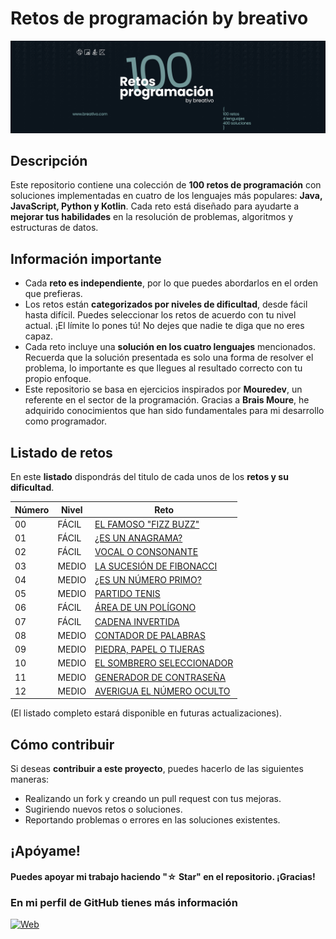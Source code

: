 # Retos de programación by breativo

![Retos de programación by breativo](/img/100retos_bybreativo.png)


## Descripción
Este repositorio contiene una colección de **100 retos de programación** con soluciones implementadas en cuatro de los lenguajes más populares: **Java, JavaScript, Python y Kotlin**. Cada reto está diseñado para ayudarte a **mejorar tus habilidades** en la resolución de problemas, algoritmos y estructuras de datos.
## Información importante
* Cada **reto es independiente**, por lo que puedes abordarlos en el orden que prefieras.
* Los retos están **categorizados por niveles de dificultad**, desde fácil hasta difícil. Puedes seleccionar los retos de acuerdo con tu nivel actual. ¡El límite lo pones tú! No dejes que nadie te diga que no eres capaz.
* Cada reto incluye una **solución en los cuatro lenguajes** mencionados. Recuerda que la solución presentada es solo una forma de resolver el problema, lo importante es que llegues al resultado correcto con tu propio enfoque.
* Este repositorio se basa en ejercicios inspirados por **Mouredev**, un referente en el sector de la programación. Gracias a **Brais Moure**, he adquirido conocimientos que han sido fundamentales para mi desarrollo como programador.

## Listado de retos
En este **listado** dispondrás del titulo de cada unos de los **retos y su dificultad**.

| Número | Nivel         | Reto        |
|--------|-------------- |-------------|
| 00    | FÁCIL      | [EL FAMOSO "FIZZ BUZZ"](./RETOS/Reto00/Enunciado.md)   |
| 01    | FÁCIL      | [¿ES UN ANAGRAMA?](./RETOS/Reto01/Enunciado.md)  |
| 02    | FÁCIL      | [VOCAL O CONSONANTE](./RETOS/RETO02/Enunciado.md)   |
| 03    | MEDIO      | [LA SUCESIÓN DE FIBONACCI](./RETOS/Reto03/Enunciado.md)   |
| 04    | MEDIO      | [¿ES UN NÚMERO PRIMO?](./RETOS/Reto04/Enunciado.md)  |
| 05    | MEDIO      | [PARTIDO TENIS](./RETOS/Reto05/Enunciado.md)|
| 06    | FÁCIL      | [ÁREA DE UN POLÍGONO](./RETOS/Reto06/Enunciado.md)|
| 07    | FÁCIL      | [CADENA INVERTIDA](./RETOS/Reto07/Enunciado.md)|
| 08    | MEDIO      | [CONTADOR DE PALABRAS](./RETOS/Reto08/Enunciado.md)|
| 09    | MEDIO      | [PIEDRA, PAPEL O TIJERAS](./RETOS/Reto09/Enunciado.md)|
| 10    | MEDIO      | [EL SOMBRERO SELECCIONADOR](./RETOS/Reto10/Enunciado.md)|
| 11    | MEDIO      | [GENERADOR DE CONTRASEÑA](./RETOS/Reto11/Enunciado.md)|
| 12    | MEDIO      | [AVERIGUA EL NÚMERO OCULTO](./RETOS/Reto12/Enunciado.md)|


(El listado completo estará disponible en futuras actualizaciones).
## Cómo contribuir
Si deseas **contribuir a este proyecto**, puedes hacerlo de las siguientes maneras:

* Realizando un fork y creando un pull request con tus mejoras.
* Sugiriendo nuevos retos o soluciones.
* Reportando problemas o errores en las soluciones existentes.

## ¡Apóyame! 
#### Puedes apoyar mi trabajo haciendo "☆ Star" en el repositorio. ¡Gracias!



### En mi perfil de GitHub tienes más información

[![Web](https://img.shields.io/badge/GitHub-breativo-14a1f0?style=for-the-badge&logo=github&logoColor=white&labelColor=101010)](https://github.com/breativo)
